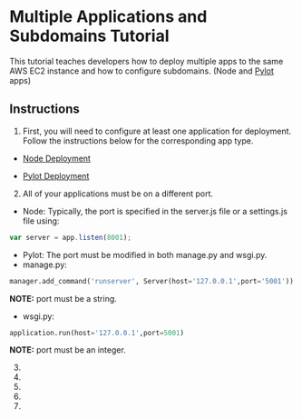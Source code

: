 # Multiple Applications and Subdomains Tutorial


This tutorial teaches developers how to deploy multiple apps to the same AWS EC2 instance and how to configure subdomains. (Node and [Pylot](https://github.com/Ketul-Patel/Pylot/tree/development) apps)


## Instructions


1. First, you will need to configure at least one application for deployment. Follow the instructions below for the corresponding app type.

  * [Node Deployment](https://htmlpreview.github.io/?https://github.com/alex-wap/subdomains/blob/master/node_deploy.html)

  * [Pylot Deployment](https://htmlpreview.github.io/?https://github.com/alex-wap/subdomains/blob/master/pylot_deploy.html)

2. All of your applications must be on a different port.
  * Node: Typically, the port is specified in the server.js file or a settings.js file using: 
```javascript
var server = app.listen(8001);
```

  * Pylot: The port must be modified in both manage.py and wsgi.py.
  * manage.py:
```python
manager.add_command('runserver', Server(host='127.0.0.1',port='5001'))
```  
**NOTE:** port must be a string.

  * wsgi.py: 
```python
application.run(host='127.0.0.1',port=5001)
```  
**NOTE:** port must be an integer. 


3.
4.
5.
6.
7.
